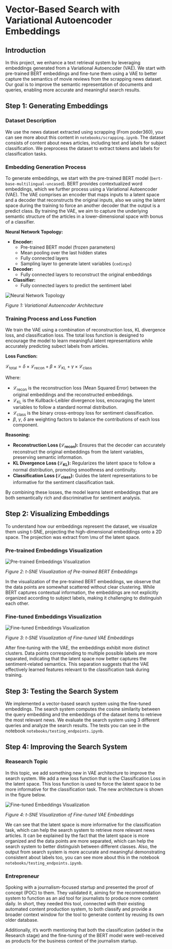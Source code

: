 # Vector-Based Search with Variational Autoencoder Embeddings

## Introduction

In this project, we enhance a text retrieval system by leveraging embeddings generated from a Variational Autoencoder (VAE). We start with pre-trained BERT embeddings and fine-tune them using a VAE to better capture the semantics of movie reviews from the scrapping news dataset. Our goal is to improve the semantic representation of documents and queries, enabling more accurate and meaningful search results.

## Step 1: Generating Embeddings

### Dataset Description

We use the news dataset extracted using scrapping (From poder360), you can see more about this content in ``notebooks/scrapping.ipynb``. The dataset consists of content about news articles, including text and labels for subject classification. We preprocess the dataset to extract tokens and labels for classification tasks.

### Embedding Generation Process

To generate embeddings, we start with the pre-trained BERT model (`bert-base-multilingual-uncased`). BERT provides contextualized word embeddings, which we further process using a Variational Autoencoder (VAE). The VAE comprises an encoder that maps inputs to a latent space and a decoder that reconstructs the original inputs, also we using the latent space during the training to force an another decoder that the output is a predict class. By training the VAE, we aim to capture the underlying semantic structure of the articles in a lower-dimensional space with bonus of a classifier.

**Neural Network Topology:**

- **Encoder:**
  - Pre-trained BERT model (frozen parameters)
  - Mean pooling over the last hidden states
  - Fully connected layers 
  - Sampling layer to generate latent variables (`codings`)
- **Decoder:**
  - Fully connected layers to reconstruct the original embeddings
- **Classifier:**
  - Fully connected layers to predict the sentiment label

![Neural Network Topology](imgs/architecture_VAE_classifier.png)

*Figure 1: Variational Autoencoder Architecture*

### Training Process and Loss Function

We train the VAE using a combination of reconstruction loss, KL divergence loss, and classification loss. The total loss function is designed to encourage the model to learn meaningful latent representations while accurately predicting subect labels from articles.

**Loss Function:**


$\mathcal{L}_{\text{total}} = \delta \times \mathcal{L}_{\text{recon}} + \beta \times \mathcal{L}_{\text{KL}} + \gamma \times \mathcal{L}_{\text{class}}$


Where:

- $\mathcal{L}_{\text{recon}}$ is the reconstruction loss (Mean Squared Error) between the original embeddings and the reconstructed embeddings.
- $\mathcal{L}_{\text{KL}}$ is the Kullback-Leibler divergence loss, encouraging the latent variables to follow a standard normal distribution.
- $\mathcal{L}_{\text{class}}$ is the binary cross-entropy loss for sentiment classification.
- $\beta$, $\gamma$, $\delta$ are weighting factors to balance the contributions of each loss component.

**Reasoning:**

- **Reconstruction Loss ($\mathcal{L}_{\text{recon}}$):** Ensures that the decoder can accurately reconstruct the original embeddings from the latent variables, preserving semantic information.
- **KL Divergence Loss ($\mathcal{L}_{\text{KL}}$):** Regularizes the latent space to follow a normal distribution, promoting smoothness and continuity.
- **Classification Loss ($\mathcal{L}_{\text{class}}$):** Guides the latent representations to be informative for the sentiment classification task.

By combining these losses, the model learns latent embeddings that are both semantically rich and discriminative for sentiment analysis.

## Step 2: Visualizing Embeddings

To understand how our embeddings represent the dataset, we visualize them using t-SNE, projecting the high-dimensional embeddings onto a 2D space. The projection was extract from \mu of the latent space. 

### Pre-trained Embeddings Visualization

![Pre-trained Embeddings Visualization](imgs/embeddings_pre_trained_25_epochs.png)

*Figure 2: t-SNE Visualization of Pre-trained BERT Embeddings*

In the visualization of the pre-trained BERT embeddings, we observe that the data points are somewhat scattered without clear clustering. While BERT captures contextual information, the embeddings are not explicitly organized according to subject labels, making it challenging to distinguish each other.

### Fine-tuned Embeddings Visualization

![Fine-tuned Embeddings Visualization](imgs/embeddings_mu_25_epochs.png)

*Figure 3: t-SNE Visualization of Fine-tuned VAE Embeddings*

After fine-tuning with the VAE, the embeddings exhibit more distinct clusters. Data points corresponding to multiple possible labels are more separated, indicating that the latent space now better captures the sentiment-related semantics. This separation suggests that the VAE effectively learned features relevant to the classification task during training.

## Step 3: Testing the Search System

We implemented a vector-based search system using the fine-tuned embeddings. The search system computes the cosine similarity between the query embedding and the embeddings of the dataset items to retrieve the most relevant news. We evaluate the search system using 3 different queries and analyze the search results. The tests you can see in the notebook ``notebooks/testing_endpoints.ipynb``.

## Step 4: Improving the Search System

### Reasearch Topic

In this topic, we add something new in VAE architecture to improve the search system. We add a new loss function that is the Classification Loss in the latent space. This loss function is used to force the latent space to be more informative for the classification task. The new architecture is shown in the figure below.

![Fine-tuned Embeddings Visualization](imgs/embeddings_mu_25_epochs.png)

*Figure 4: t-SNE Visualization of Fine-tuned VAE Embeddings*

We can see that the latent space is more informative for the classification task, which can help the search system to retrieve more relevant news articles. It can be explained by the fact that the latent space is more organized and the data points are more separated, which can help the search system to better distinguish between different classes. Also, the output from search system is more accurate and meaningful demonstrating consistent about labels too, you can see more about this in the notebook ``notebooks/testing_endpoints.ipynb``.

### Entrepreneur

Spoking with a journalism-focused startup and presented the proof of concept (POC) to them. They validated it, aiming for the recommendation system to function as an aid tool for journalists to produce more content daily. In short, they needed this tool, connected with their existing automated content production system, to both classify and provide a broader context window for the tool to generate content by reusing its own older database.

Additionally, it’s worth mentioning that both the classification (added in the Research stage) and the fine-tuning of the BERT model were well-received as products for the business context of the journalism startup. 